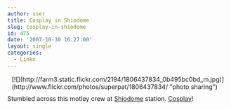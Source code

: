 ```yaml
---
author: user
title: Cosplay in Shiodome
slug: cosplay-in-shiodome
id: 475
date: '2007-10-30 16:27:00'
layout: single
categories:
  - Links
---
```


<div style="float: right; margin-left: 10px; margin-bottom: 10px;">[![](http://farm3.static.flickr.com/2194/1806437834_0b495bc0bd_m.jpg)](http://www.flickr.com/photos/superpat/1806437834/ "photo sharing")</div>

Stumbled across this motley crew at [Shiodome](http://en.wikipedia.org/wiki/Shiodome) station. [Cosplay](http://en.wikipedia.org/wiki/Cosplay)!